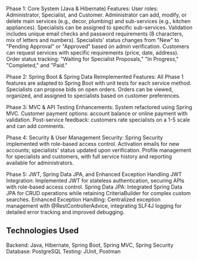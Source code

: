 Phase 1: Core System (Java & Hibernate)
Features:
User roles: Administrator, Specialist, and Customer.
Administrator can add, modify, or delete main services (e.g., decor, plumbing) and sub-services (e.g., kitchen appliances).
Specialists can be assigned to specific sub-services.
Validation includes unique email checks and password requirements (8 characters, mix of letters and numbers).
Specialists' status changes from "New" to "Pending Approval" or "Approved" based on admin verification.
Customers can request services with specific requirements (price, date, address).
Order status tracking: "Waiting for Specialist Proposals," "In Progress," "Completed," and "Paid."

Phase 2: Spring Boot & Spring Data
Reimplemented Features:
All Phase 1 features are adapted to Spring Boot with unit tests for each service method.
Specialists can propose bids on open orders.
Orders can be viewed, organized, and assigned to specialists based on customer preferences.

Phase 3: MVC & API Testing
Enhancements:
System refactored using Spring MVC.
Customer payment options: account balance or online payment with validation.
Post-service feedback: customers rate specialists on a 1-5 scale and can add comments.

Phase 4: Security & User Management
Security:
Spring Security implemented with role-based access control.
Activation emails for new accounts; specialists' status updated upon verification.
Profile management for specialists and customers, with full service history and reporting available for administrators.

Phase 5: JWT, Spring Data JPA, and Enhanced Exception Handling
JWT Integration: Implemented JWT for stateless authentication, securing APIs with role-based access control.
Spring Data JPA: Integrated Spring Data JPA for CRUD operations while retaining CriteriaBuilder for complex custom searches.
Enhanced Exception Handling: Centralized exception management with @RestControllerAdvice, integrating SLF4J logging for detailed error tracking and improved debugging.

## Technologies Used

Backend: Java, Hibernate, Spring Boot, Spring MVC, Spring Security
Database: PostgreSQL
Testing: JUnit, Postman
